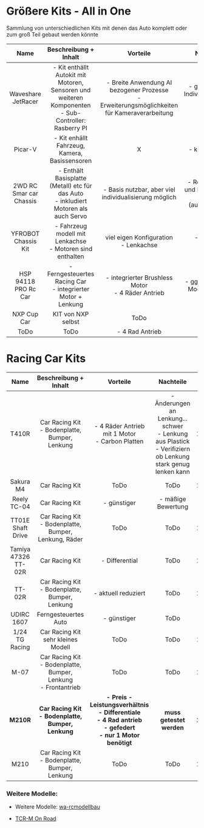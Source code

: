 # Größere Kits - All in One
Sammlung von unterschiedlichen Kits mit denen das Auto komplett oder zum groß Teil gebaut werden könnte

| Name | Beschreibung + Inhalt | Vorteile | Nachteile | Kosten | Link | 
| :--: | :-------------------: | :------: | :-------: | :----: | :--: |
| Waveshare JetRacer | - Kit enthällt Autokit mit Motoren, Sensoren und weiteren Komponenten <br> - Sub-Controller: Rasberry PI | - Breite Anwendung AI bezogener Prozesse <br> - Erweiterungsmöglichkeiten für Kameraverarbeitung | - ggf. weniger Individualisierung möglich <br> - teuer | 279,90€ | [Berrybase](https://www.berrybase.de/waveshare-jetracer-professional-ros-ai-zubehoer-kit-autonomes-fahren-und-ai-projekte?c=2703#) | 
| Picar-V | - Kit enhällt Fahrzeug, Kamera, Basissensoren | X | - kein Bumper | 79,99$ | [SundFounder](https://www.sunfounder.com/collections/robotics/products/smart-video-car)
| 2WD RC Smar car Chassis | - Enthält Basisplatte (Metall) etc für das Auto <br> - inkludiert Motoren als auch Servo | - Basis nutzbar, aber viel individualisierung möglich | - Reifen, Servo und Motoren ggf. unnötig (austauschen)| 62,95€ | [ROBOTER](https://www.roboter-bausatz.de/p/2wd-rc-smart-car-chassis) |
| YFROBOT Chassis Kit | - Fahrzeug modell mit Lenkachse <br> - Motoren sind enthalten | viel eigen Konfiguration <br> - Lenkachse | - Motoren unnötig | 54,40€ <br> 49,90€ | [ebay](https://www.ebay.de/itm/156085410313) <br> [Funduino](https://funduinoshop.com/diy-werkstatt/bausaetze/chassis/yfrobot-chassis-kit-mit-lenkachse)
 | HSP 94118 PRO Rc Car | - Ferngesteuertes Racing Car <br> - integrierter Motor + Lenkung | - integrierter Brushless Motor <br> - 4 Räder Antrieb | - ggf. schwerere Modifikationen | 125$ - 145$ | [Alibaba](https://www.alibaba.com/product-detail/HSP-94118-PRO-Rc-Car-1_60573351900.html)
 | NXP Cup Car | KIT von NXP selbst | ToDo | Todo | ? | [NXP Gitbook](https://nxp.gitbook.io/nxp-cup/2024-nxp-cup-using-mr-b3rb/getting-started-with-mr-b3rb)
 | ToDo | ToDo | - 4 Rad Antrieb | - teurer | 179,95€ | [Berlinski](https://www.modellbau-berlinski.de/rc-fahrzeuge-und-zubehoer/autos-und-zubehoer/elektro-onroad/t410r-1_10-4wd-touring-car-racing-kit)

 # Racing Car Kits
| Name | Beschreibung + Inhalt | Vorteile | Nachteile | Kosten | Link | weitere Infos |
| :--: | :-------------------: | :------: | :-------: | :----: | :--: | :-----------: |
| T410R | Car Racing Kit <br> - Bodenplatte, Bumper, Lenkung | - 4 Räder Antrieb mit 1 Motor <br> - Carbon Platten | - Änderungen an Lenkung... schwer <br> - Lenkung aus Plastick <br> - Verifiziern ob Lenkung stark genug lenken kann | 179,95€ | [Berlinski](https://www.modellbau-berlinski.de/rc-fahrzeuge-und-zubehoer/autos-und-zubehoer/elektro-onroad/t410r-1_10-4wd-touring-car-racing-kit) | [Fazit Video](https://www.youtube.com/watch?v=ygbi7cgdRmU) <br> [Fahrt 1](https://www.youtube.com/watch?v=MqAf437YUDs) <br> [Fahrt 2](https://www.youtube.com/watch?v=B4C-TcFA9as) <br> [Fahrt 3](https://www.youtube.com/watch?v=vCl3c6_rK2o) | 
| Sakura M4 | Car Racing Kit | ToDo | ToDo | 108,95€ | [Berlinsiki](https://www.modellbau-berlinski.de/rc-fahrzeuge-und-zubehoer/autos-und-zubehoer/elektro-onroad/sakura-m4-m-chassis-4wd-tourenwagen-1_10-bausatz) | X |
| Reely TC-04 | Car Racing Kit | - günstiger | - mäßige Bewertung | 73,99€ | [Contrad](https://www.conrad.de/de/p/reely-tc-04-onroad-chassis-1-10-rc-modellauto-elektro-strassenmodell-allradantrieb-4wd-arr-1406735.html) | X | 
| TT01E Shaft Drive | Car Racing Kit <br> - Bodenplatte, Bumper, Lenkung, Räder | ToDo | ToDo | 139,33€ |[Ebay](https://www.ebay.de/itm/125555400870) | X |
| Tamiya 47326 TT-02R | Car Racing Kit | - Differential | ToDo | 160,98€ | [haertle](https://www.haertle.de/RC+Modellbau/RC+Autos/TAMIYA+47326+TT+02R+Chassis+Kit+RC+Tourenwagen+Bausatz+1+10.html) | X |
| TT-02R | Car Racing Kit <br> - Bodenplatte, Bumper, Lenkung | - aktuell reduziert | ToDo | 119,95€ | [Berlinski](https://www.modellbau-berlinski.de/rc-fahrzeuge-und-zubehoer/autos-und-zubehoer/elektro-onroad/tt-02r-race-chassis-kit-1_10-tuning) | X |
| UDIRC 1607 | Ferngesteuertes Auto | - günstiger | ToDo | 88,89€ | [Kaufland](https://www.kaufland.de/product/473507470/) | X |
| 1/24 TG Racing | Car Racing Kit <br> sehr kleines Modell | ToDo | ToDo | 189,99$ | [Amazon](https://www.amazon.com/Abendor-Racing-Carbon-Assembled-Wheels/dp/B0CNQ5J82Y) | - [weiteres Modell](https://de.aliexpress.com/item/1005005292720617.html) |
| M-07 | Car Racing Kit <br> - Bodenplatte, Bumper, Lenkung <br> - Frontantrieb | ToDo | ToDo | 169,99€ | [Berlinski](https://www.modellbau-berlinski.de/rc-fahrzeuge-und-zubehoer/autos-und-zubehoer/elektro-onroad/m-07-concept-chassis-kit-1_10-2wd-frontantrieb) | X |
| **M210R** | **Car Racing Kit <br> - Bodenplatte, Bumper, Lenkung** | **- Preis - Leistungsverhältnis <br> - Differentiale <br> - 4 Rad antrieb <br> - gefedert <br> - nur 1 Motor benötigt** | **muss getestet werden** | **158,95€** | **[Berlinski](https://www.modellbau-berlinski.de/rc-fahrzeuge-und-zubehoer/autos-und-zubehoer/elektro-onroad/m210r-1_10-on-road-4wd-m-chassis-kohlefaser-bausatz)** | **- [Fahrt Video](https://www.youtube.com/watch?v=8EngTBY8sZw) <br> - [Ersatzteile](https://www.tonisport.de/ersatzteile/carten/m210m210r/?p=7)** |
| M210 | Car Racing Kit <br> - Bodenplatte, Bumper, Lenkung | ToDo | ToDo |119,95€ | [Berlinski](https://www.modellbau-berlinski.de/rc-fahrzeuge-und-zubehoer/autos-und-zubehoer/elektro-onroad/m210-1_10-on-road-4wd-m-chassis-kohlefaser-bausatz) | - [Review](https://www.youtube.com/watch?v=-ci_-a7N_28) <br> - [Fahrvideo](https://www.youtube.com/watch?v=yJPYrHEhgeY) |

### Weitere Modelle:
- Weitere Modelle: [wa-rcmodellbau](https://www.wa-rcmodellbau.de/navi.php?k=636&suche=&Sortierung=3&af=0)

- [TCR-M On Road](https://www.wa-rcmodellbau.de/TCR-M-On-Road-Car-KIT)

